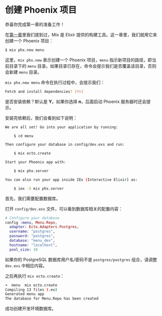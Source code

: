 # 创建 Phoenix 项目

恭喜你完成第一章的准备工作！

在[第一章](00-prepare.md)里我们提到过，Mix 是 Elixir 提供的构建工具。这一章里，我们就用它来创建一个 Phoenix 项目：

```bash
$ mix phx.new menu
```
这里，`mix phx.new` 表示创建一个 Phoenix 项目，`menu` 指示新项目的路径，即当前目录下的 `menu` 目录。如果目录已存在，命令会提示我们是否覆盖该目录，否则会新建 `menu` 目录。

 `mix phx.new menu` 命令在执行过程中，会提示我们：

```bash
Fetch and install dependencies? [Yn]
```

是否安装依赖？默认是 **Y**。如果你选择 **n**，后面启动 Phoenix 服务器时还会提示。

安装完依赖后，我们会看到如下说明：

```bash
We are all set! Go into your application by running:

    $ cd menu

Then configure your database in config/dev.exs and run:

    $ mix ecto.create

Start your Phoenix app with:

    $ mix phx.server

You can also run your app inside IEx (Interactive Elixir) as:

    $ iex -S mix phx.server
```
首先，我们需要配置数据库。

打开 `config/dev.exs` 文件，可以看到数据库相关的配置内容：

```elixir
# Configure your database
config :menu, Menu.Repo,
  adapter: Ecto.Adapters.Postgres,
  username: "postgres",
  password: "postgres",
  database: "menu_dev",
  hostname: "localhost",
  pool_size: 10
```
如果你的 PostgreSQL 数据库用户名/密码不是 `postgres/postgres` 组合，请调整 `dev.exs` 中相应内容。

之后再执行 `mix ecto.create`：

```sh
➜  menu  mix ecto.create                    
Compiling 13 files (.ex)                    
Generated menu app                          
The database for Menu.Repo has been created 
```
成功创建开发环境数据库。